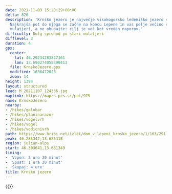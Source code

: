 ```yaml
---
date: 2021-11-09 15:20:29+00:00
delta: 820
description: 'Krnsko jezero je največje visokogorsko ledeniško jezero v Sloveniji.
  Najkrajša pot do njega se začne na koncu Lepene in vas pelje večino časa po dolgočasni
  mulatjeri, a ne obupajte: cilj je več kot vreden naporov.'
difficulty: Dolg sprehod po stari mulatjeri
difflevel: 3
duration: 4
gpx:
  center:
    lat: 46.29234283827161
    lon: 13.690274058890413
  file: KrnskoJezero.gpx
  modified: 1636472025
  zoom: 14
height: 1394
layout: structured
lead: M_20211107_124336.jpg
maplink: https://mapzs.pzs.si/poi/975
name: KrnskoJezero
nearby:
- /hikes/golobar
- /hikes/planinarazor
- /hikes/vogelvrh
- /hikes/vogel
- /hikes/vodicnivrh
path: https://www.hribi.net/izlet/dom_v_lepeni_krnsko_jezero/1/163/291
peak: 46.285342,13.685318
region: julian-alps
start: 46.303641,13.681349
timing:
- 'Vzpon: 2 uro 30 minut'
- 'Spust: 1 ura 30 minut'
- 'Skupaj: 4 ure'
title: Krnsko jezero
---
```

{{<hike-details description="yes">}}
